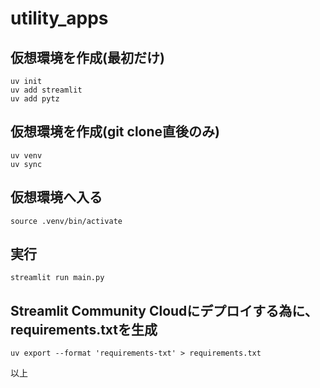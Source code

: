 # utility_apps

## 仮想環境を作成(最初だけ)
```
uv init
uv add streamlit
uv add pytz
```

## 仮想環境を作成(git clone直後のみ)
```
uv venv
uv sync
```

## 仮想環境へ入る
```
source .venv/bin/activate
```

## 実行
```
streamlit run main.py
```

## Streamlit Community Cloudにデプロイする為に、requirements.txtを生成
```
uv export --format 'requirements-txt' > requirements.txt
```

以上
